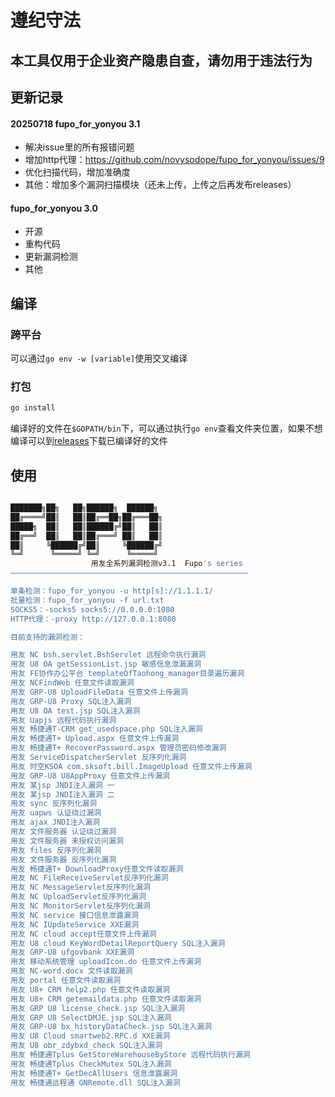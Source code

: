 # 遵纪守法
## 本工具仅用于企业资产隐患自查，请勿用于违法行为
## 更新记录
#### 20250718 fupo_for_yonyou 3.1
- 解决issue里的所有报错问题
- 增加http代理：https://github.com/novysodope/fupo_for_yonyou/issues/9
- 优化扫描代码，增加准确度
- 其他：增加多个漏洞扫描模块（还未上传，上传之后再发布releases）
#### fupo_for_yonyou 3.0
- 开源
- 重构代码
- 更新漏洞检测
- 其他

## 编译
### 跨平台
可以通过`go env -w [variable]`使用交叉编译

### 打包
```bash
go install
```

编译好的文件在`$GOPATH/bin`下，可以通过执行`go env`查看文件夹位置，如果不想编译可以到[releases](https://github.com/novysodope/fupo_for_yonyou/releases)下载已编译好的文件

## 使用
```bash

███████╗██╗   ██╗██████╗  ██████╗
██╔════╝██║   ██║██╔══██╗██╔═══██╗
█████╗  ██║   ██║██████╔╝██║   ██║
██╔══╝  ██║   ██║██╔═══╝ ██║   ██║
██║     ╚██████╔╝██║     ╚██████╔╝
╚═╝      ╚═════╝ ╚═╝      ╚═════╝
                  用友全系列漏洞检测v3.1  Fupo's series
—————————————————————————————————————————————————————

单条检测：fupo_for_yonyou -u http[s]://1.1.1.1/
批量检测：fupo_for_yonyou -f url.txt
SOCKS5：-socks5 socks5://0.0.0.0:1080
HTTP代理：-proxy http://127.0.0.1:8080

目前支持的漏洞检测：

用友 NC bsh.servlet.BshServlet 远程命令执行漏洞
用友 U8 OA getSessionList.jsp 敏感信息泄漏漏洞
用友 FE协作办公平台 templateOfTaohong_manager目录遍历漏洞
用友 NCFindWeb 任意文件读取漏洞
用友 GRP-U8 UploadFileData 任意文件上传漏洞
用友 GRP-U8 Proxy SQL注入漏洞
用友 U8 OA test.jsp SQL注入漏洞
用友 Uapjs 远程代码执行漏洞
用友 畅捷通T-CRM get_usedspace.php SQL注入漏洞
用友 畅捷通T+ Upload.aspx 任意文件上传漏洞
用友 畅捷通T+ RecoverPassword.aspx 管理员密码修改漏洞
用友 ServiceDispatcherServlet 反序列化漏洞
用友 时空KSOA com.sksoft.bill.ImageUpload 任意文件上传漏洞
用友 GRP-U8 U8AppProxy 任意文件上传漏洞
用友 某jsp JNDI注入漏洞 一
用友 某jsp JNDI注入漏洞 二
用友 sync 反序列化漏洞
用友 uapws 认证绕过漏洞
用友 ajax JNDI注入漏洞
用友 文件服务器 认证绕过漏洞
用友 文件服务器 未授权访问漏洞
用友 files 反序列化漏洞
用友 文件服务器 反序列化漏洞
用友 畅捷通T+ DownloadProxy任意文件读取漏洞
用友 NC FileReceiveServlet反序列化漏洞
用友 NC MessageServlet反序列化漏洞
用友 NC UploadServlet反序列化漏洞
用友 NC MonitorServlet反序列化漏洞
用友 NC service 接口信息泄露漏洞
用友 NC IUpdateService XXE漏洞
用友 NC cloud accept任意文件上传漏洞
用友 U8 cloud KeyWordDetailReportQuery SQL注入漏洞
用友 GRP-U8 ufgovbank XXE漏洞
用友 移动系统管理 uploadIcon.do 任意文件上传漏洞
⽤友 NC-word.docx 文件读取漏洞
用友 portal 任意文件读取漏洞
用友 U8+ CRM help2.php 任意文件读取漏洞
用友 U8+ CRM getemaildata.php 任意文件读取漏洞
用友 GRP U8 license_check.jsp SQL注入漏洞
用友 GRP U8 SelectDMJE.jsp SQL注入漏洞
用友 GRP-U8 bx_historyDataCheck.jsp SQL注入漏洞
用友 U8 Cloud smartweb2.RPC.d XXE漏洞
用友 U8 obr_zdybxd_check SQL注入漏洞
用友 畅捷通Tplus GetStoreWarehouseByStore 远程代码执行漏洞
用友 畅捷通Tplus CheckMutex SQL注入漏洞
用友 畅捷通T+ GetDecAllUsers 信息泄露漏洞
用友 畅捷通远程通 GNRemote.dll SQL注入漏洞
```
